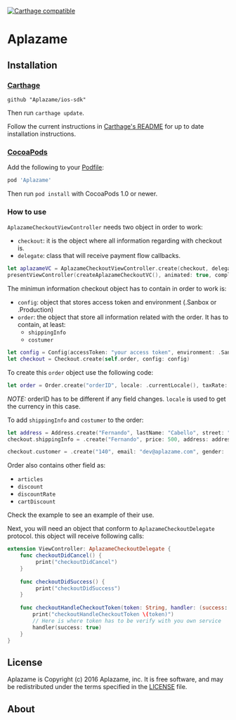 [![Carthage compatible](https://img.shields.io/badge/Carthage-compatible-4BC51D.svg?style=flat)](https://github.com/Carthage/Carthage)
# Aplazame #

<Description>

[tb-Aplazame]: https://aplazame.com/

## Installation ##

### [Carthage] ###

[Carthage]: https://github.com/Carthage/Carthage

```
github "Aplazame/ios-sdk"
```

Then run `carthage update`.

Follow the current instructions in [Carthage's README][carthage-installation]
for up to date installation instructions.

[carthage-installation]: https://github.com/Carthage/Carthage#adding-frameworks-to-an-application

### [CocoaPods] ###

[CocoaPods]: http://cocoapods.org

Add the following to your [Podfile](http://guides.cocoapods.org/using/the-podfile.html):

```ruby
pod 'Aplazame'
```

Then run `pod install` with CocoaPods 1.0 or newer.

### How to use ###
`AplazameCheckoutViewController` needs two object in order to work:
- `checkout`: it is the object where all information regarding with checkout is.
- `delegate`: class that will receive payment flow callbacks.

```swift
let aplazameVC = AplazameCheckoutViewController.create(checkout, delegate: self)
presentViewController(createAplazameCheckoutVC(), animated: true, completion: nil)
```

The minimun information checkout object has to contain in order to work is: 
- `config`: object that stores access token and environment (.Sanbox or .Production)
- `order`: the object that store all information related with the order. It has to contain, at least:
  - `shippingInfo`
  - `costumer`

```swift
let config = Config(accessToken: "your access token", environment: .Sandbox)
let checkout = Checkout.create(self.order, config: config)
```

To create this `order` object use the following code:
```swift
let order = Order.create("orderID", locale: .currentLocale(), taxRate: 20, totalAmount: 2000, discount: -362)
```
*NOTE:* orderID has to be different if any field changes.
`locale` is used to get the currency in this case.

To add `shippingInfo` and `costumer` to the order:
```swift
let address = Address.create("Fernando", lastName: "Cabello", street: "Torre Picasso, Plaza Pablo Ruiz Picasso 1", city: "Madrid", state: "Madrid", countryLocale: .currentLocale(), postcode: "28020")
checkout.shippingInfo = .create("Fernando", price: 500, address: address)

checkout.customer = .create("140", email: "dev@aplazame.com", gender: .Male, type: .Existing)
```
Order also contains other field as:
- `articles`
- `discount`
- `discountRate`
- `cartDiscount`

Check the example to see an example of their use.

Next, you will need an object that conform to `AplazameCheckoutDelegate` protocol. this object will receive following calls:

```swift
extension ViewController: AplazameCheckoutDelegate {
    func checkoutDidCancel() {
         print("checkoutDidCancel")
    }
    
    func checkoutDidSuccess() {
         print("checkoutDidSuccess")
    }
    
    func checkoutHandleCheckoutToken(token: String, handler: (success: Bool) -> Void) {
        print("checkoutHandleCheckoutToken \(token)")
        // Here is where token has to be verify with you own service
        handler(success: true)
    }
}
```

License
-------

Aplazame is Copyright (c) 2016 Aplazame, inc. It is free software, and may be
redistributed under the terms specified in the [LICENSE] file.

[LICENSE]: /LICENSE

About
-----

<Aplazame logo>
<Aplazame info>
